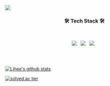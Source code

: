 <img src="https://capsule-render.vercel.app/api?type=waving&color=0:43cea2,100:185a9d&height=300&section=header&text=Ljhee's%20Github&fontSize=90" />

<h3 align="center"><b>🛠 Tech Stack 🛠</b></h3>
</br>

<p align="center">
<img src="https://img.shields.io/badge/Python-3776AB?style=for-the-badge&logo=Python&logoColor=white"> &nbsp
<img src="https://img.shields.io/badge/R-276DC3?style=for-the-badge&logo=HTML5&logoColor=white"/></a> &nbsp
<img src="https://img.shields.io/badge/MySQL-4479A1?style=for-the-badge&logo=CSS3&logoColor=white"/></a> &nbsp
</p>
</br>
</br>

[![Ljhee's github stats](https://github-readme-stats.vercel.app/api?username=Ijhee&theme=tokyonight)](https://github.com/Ijhee/github-readme-stats)   

[![solved.ac tier](http://mazassumnida.wtf/api/v2/generate_badge?boj=ljhee)](https://solved.ac/ljhee)

